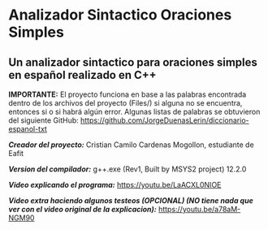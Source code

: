 # Analizador Sintactico Oraciones Simples
## Un analizador sintactico para oraciones simples en español realizado en C++

__IMPORTANTE:__ El proyecto funciona en base a las palabras encontrada dentro de los archivos del proyecto (Files/) si alguna no se encuentra, entonces si o si habrá algún error.
Algunas listas de palabras se obtuvieron del siguiente GitHub: https://github.com/JorgeDuenasLerin/diccionario-espanol-txt

***Creador del proyecto:***
Cristian Camilo Cardenas Mogollon, estudiante de Eafit

***Version del compilador:***
g++.exe (Rev1, Built by MSYS2 project) 12.2.0

***Video explicando el programa:***
https://youtu.be/LaACXL0NIOE

***Video extra haciendo algunos testeos (OPCIONAL) (NO tiene nada que ver con el video original de la explicacion):***
https://youtu.be/a78aM-NGM90
